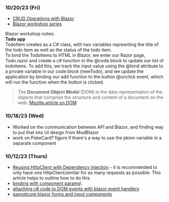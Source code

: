 ### 10/20/23 (Fri)
- [CRUD Operations with Blazor](https://www.c-sharpcorner.com/article/crud-operations-using-blazor-net-6-0-entity-framework-core/)
- [Blazor workshop series](https://github.com/dotnet-presentations/blazor-workshop/blob/main/docs/00-get-started.md)

Blazor workshop notes:   
**Todo app**    
TodoItem creates as a C# class, with two variables represnting the title of the todo item as well as the status of the todo item.    
To bind the TodoItems to HTML in Blazor, we enter our Razor page, Todo.razor and create a c# function in the @code block to update our list of todoitems. To add this, we track the input value using the @bind attribute to a private variable in our code block (newTodo), and we update the application by binding our add function to the button @onclick event, which will run the function when the button is clicked.   
> The **Document Object Model** (DOM) is the data representation of the objects that comprise the structure and content of a document on the web. [Mozilla article on DOM](https://developer.mozilla.org/en-US/docs/Web/API/Document_Object_Model/Introduction)   



### 10/18/23 (Wed)
- Worked on the communication between API and Blazor, and finding way to put that into UI design from MudBlazor
- work on PokeCard? figure if there's a way to use the pkmn variable in  a separate component

### 10/12/23 (Thurs)
- [Reusing HttpClient with Dependency Injection](https://nodogmablog.bryanhogan.net/2017/10/reusing-httpclient-with-dependency-injection/) - it is recommended to only have one HttpClient/similar for as many requests as possible. This article helps to outline how to do this.
- [binding with component params](https://learn.microsoft.com/en-us/aspnet/core/blazor/components/data-binding?view=aspnetcore-7.0#binding-with-component-parameters)\
- [attaching c# code to DOM events with blazor event handlers](https://learn.microsoft.com/en-us/training/modules/blazor-improve-how-forms-work/2-attach-csharp-code-dom-events-blazor-event-handlers)
- [aspnetcore blazor forms and input components](https://learn.microsoft.com/en-us/aspnet/core/blazor/forms-and-input-components?view=aspnetcore-7.0)
